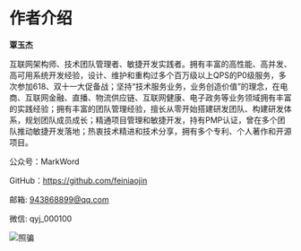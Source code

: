 # 作者介绍

**覃玉杰**

互联网架构师、技术团队管理者、敏捷开发实践者。拥有丰富的高性能、高并发、高可用系统开发经验，设计、维护和重构过多个百万级以上QPS的P0级服务，多次参加618、双十一大促备战；坚持“技术服务业务，业务创造价值”的理念，在电商、互联网金融、直播、物流供应链、互联网健康、电子政务等业务领域拥有丰富的实践经验；拥有丰富的团队管理经验，擅长从零开始搭建研发团队、构建研发体系，规划团队成员成长；精通项目管理和敏捷开发，持有PMP认证，曾在多个团队推动敏捷开发落地；热衷技术精进和技术分享，拥有多个专利、个人著作和开源项目。

公众号：MarkWord

GitHub：https://github.com/feiniaojin

邮箱: 943868899@qq.com

微信: qyj_000100

![照骗](/images/0/0.jpeg)
